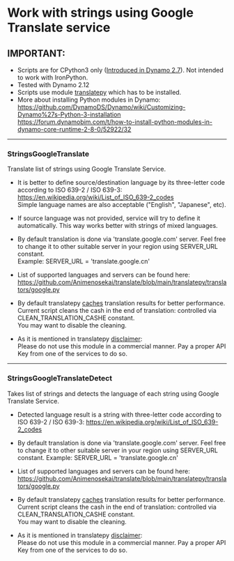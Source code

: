 # Work with strings using Google Translate service

## IMPORTANT:

 - Scripts are for CPython3 only ([Introduced in Dynamo 2.7](https://dynamobim.org/dynamo-core-2-7-release/)). Not intended to work with IronPython.
 - Tested with Dynamo 2.12
 - Scripts use module [translatepy](https://github.com/Animenosekai/translate) which has to be installed.
 - More about installing Python modules in Dynamo:\
  https://github.com/DynamoDS/Dynamo/wiki/Customizing-Dynamo%27s-Python-3-installation \
  https://forum.dynamobim.com/t/how-to-install-python-modules-in-dynamo-core-runtime-2-8-0/52922/32

___

### StringsGoogleTranslate

Translate list of strings using Google Translate Service.

- It is better to define source/destination language by its three-letter code
    according to ISO 639-2 / ISO 639-3:\
    https://en.wikipedia.org/wiki/List_of_ISO_639-2_codes \
    Simple language names are also acceptable ("English", "Japanese", etc).

- If source language was not provided, service will try to define it automatically.
  This way works better with strings of mixed languages.

- By default translation is done via 'translate.google.com' server. Feel free to change it to other suitable server in your region using SERVER_URL constant.\
    Example: SERVER_URL = 'translate.google.cn'

- List of supported languages and servers can be found here:\
    https://github.com/Animenosekai/translate/blob/main/translatepy/translators/google.py

- By default translatepy [caches](https://github.com/Animenosekai/translate#caching) translation results for better performance.
  Current script cleans the cash in the end of translation:
  controlled via CLEAN_TRANSLATION_CASHE constant.\
  You may want to disable the cleaning.

- As it is mentioned in translatepy [disclaimer](https://github.com/Animenosekai/translate#disclaimer):\
    Please do not use this module in a commercial manner.
    Pay a proper API Key from one of the services to do so.
___

### StringsGoogleTranslateDetect

Takes list of strings and detects the language of each string
    using Google Translate Service.

- Detected language result is a string with three-letter code
    according to ISO 639-2 / ISO 639-3:
    https://en.wikipedia.org/wiki/List_of_ISO_639-2_codes

- By default translation is done via 'translate.google.com' server.
    Feel free to change it to other suitable server in your region
    using SERVER_URL constant.
    Example: SERVER_URL = 'translate.google.cn'

- List of supported languages and servers can be found here:
    https://github.com/Animenosekai/translate/blob/main/translatepy/translators/google.py

- By default translatepy [caches](https://github.com/Animenosekai/translate#caching) translation results for better performance.
  Current script cleans the cash in the end of translation:
  controlled via CLEAN_TRANSLATION_CASHE constant.\
  You may want to disable the cleaning.

- As it is mentioned in translatepy [disclaimer](https://github.com/Animenosekai/translate#disclaimer):\
    Please do not use this module in a commercial manner.
    Pay a proper API Key from one of the services to do so.
